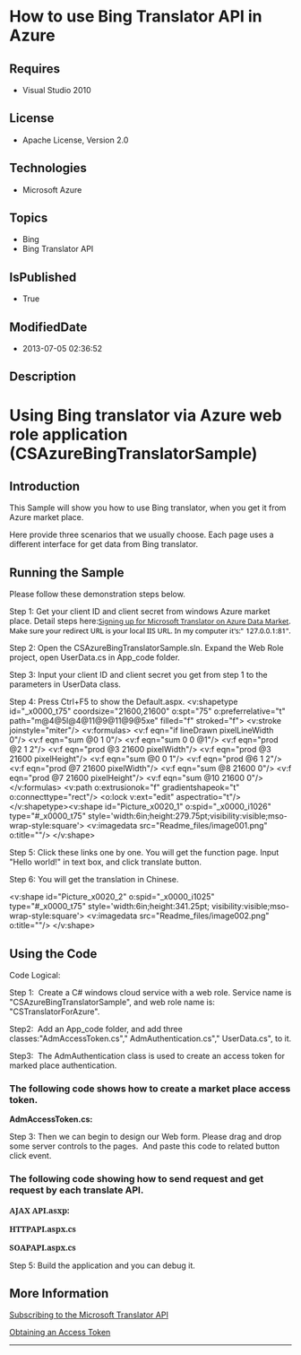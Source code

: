 # How to use Bing Translator API in Azure
## Requires
* Visual Studio 2010
## License
* Apache License, Version 2.0
## Technologies
* Microsoft Azure
## Topics
* Bing
* Bing Translator API
## IsPublished
* True
## ModifiedDate
* 2013-07-05 02:36:52
## Description

<h1>Using Bing translator via Azure web role application (CSAzureBingTranslatorSample)</h1>
<h2>Introduction</h2>
<p class="MsoNormal" style="margin-bottom:0cm; margin-bottom:.0001pt; line-height:normal; text-autospace:none">
<span style="">This Sample will show you how to use Bing translator, when you get it from Azure market place.
</span></p>
<p class="MsoNormal" style="margin-bottom:0cm; margin-bottom:.0001pt; line-height:normal; text-autospace:none">
<span style="">Here provide three scenarios that we usually choose. Each page uses a different interface for get data from Bing translator.
</span></p>
<p class="MsoNormal" style="margin-bottom:0cm; margin-bottom:.0001pt; line-height:normal; text-autospace:none">
<span style="font-size:9.5pt; font-family:新宋体"></span></p>
<h2>Running the Sample</h2>
<p class="MsoNormal"><span style="">Please follow these demonstration steps below.
</span></p>
<p class="MsoNormal"><span style="">Step 1: Get your client ID and client secret from windows Azure market place. Detail steps here:</span><a href="http://blogs.msdn.com/b/translation/p/gettingstarted1.aspx"><span style="font-size:9.5pt; line-height:115%; font-family:&quot;Segoe UI&quot;,&quot;sans-serif&quot;">Signing
 up for Microsoft Translator on Azure Data Market</span></a><span style="font-size:9.5pt; line-height:115%; font-family:&quot;Segoe UI&quot;,&quot;sans-serif&quot;; color:black">. Make sure your redirect URL is your local IIS URL. In my computer it's:&quot;</span>
<span style="font-size:9.5pt; line-height:115%; font-family:&quot;Segoe UI&quot;,&quot;sans-serif&quot;; color:black">
127.0.0.1:81&quot;.</span><span style=""> </span></p>
<p class="MsoNormal"><span style="">Step 2: Open the CSAzureBingTranslatorSample.sln.
</span>Expand the Web Role project, open UserData.cs in App_code folder.</p>
<p class="MsoNormal">Step 3: Input your <span style="">client ID and client secret you get from step 1 to the parameters in UserData class.</span></p>
<p class="MsoNormal">Step 4: Press Ctrl&#43;F5 to show the Default.aspx.<span style=""> &lt;v:shapetype id=&quot;_x0000_t75&quot; coordsize=&quot;21600,21600&quot; o:spt=&quot;75&quot; o:preferrelative=&quot;t&quot; path=&quot;m@4@5l@4@11@9@11@9@5xe&quot; filled=&quot;f&quot; stroked=&quot;f&quot;&gt; &lt;v:stroke joinstyle=&quot;miter&quot;/&gt; &lt;v:formulas&gt;
 &lt;v:f eqn=&quot;if lineDrawn pixelLineWidth 0&quot;/&gt; &lt;v:f eqn=&quot;sum @0 1 0&quot;/&gt; &lt;v:f eqn=&quot;sum 0 0 @1&quot;/&gt; &lt;v:f eqn=&quot;prod @2 1 2&quot;/&gt; &lt;v:f eqn=&quot;prod @3 21600 pixelWidth&quot;/&gt; &lt;v:f eqn=&quot;prod @3 21600 pixelHeight&quot;/&gt; &lt;v:f eqn=&quot;sum @0 0 1&quot;/&gt; &lt;v:f eqn=&quot;prod @6 1 2&quot;/&gt; &lt;v:f eqn=&quot;prod
 @7 21600 pixelWidth&quot;/&gt; &lt;v:f eqn=&quot;sum @8 21600 0&quot;/&gt; &lt;v:f eqn=&quot;prod @7 21600 pixelHeight&quot;/&gt; &lt;v:f eqn=&quot;sum @10 21600 0&quot;/&gt; &lt;/v:formulas&gt; &lt;v:path o:extrusionok=&quot;f&quot; gradientshapeok=&quot;t&quot; o:connecttype=&quot;rect&quot;/&gt; &lt;o:lock v:ext=&quot;edit&quot; aspectratio=&quot;t&quot;/&gt; &lt;/v:shapetype&gt;&lt;v:shape
 id=&quot;Picture_x0020_1&quot; o:spid=&quot;_x0000_i1026&quot; type=&quot;#_x0000_t75&quot; style='width:6in;height:279.75pt;visibility:visible;mso-wrap-style:square'&gt; &lt;v:imagedata src=&quot;Readme_files/image001.png&quot; o:title=&quot;&quot;/&gt; &lt;/v:shape&gt;</span></p>
<p class="MsoNormal">Step 5: Click these links one by one. You will get the function page. Input &quot;Hello world!&quot; in text box, and click translate button.</p>
<p class="MsoNormal"></p>
<p class="MsoNormal">Step 6: You will get the translation in Chinese.</p>
<p class="MsoNormal"><span style="">&lt;v:shape id=&quot;Picture_x0020_2&quot; o:spid=&quot;_x0000_i1025&quot; type=&quot;#_x0000_t75&quot; style='width:6in;height:341.25pt; visibility:visible;mso-wrap-style:square'&gt; &lt;v:imagedata src=&quot;Readme_files/image002.png&quot; o:title=&quot;&quot;/&gt; &lt;/v:shape&gt;</span></p>
<p class="MsoNormal"></p>
<p class="MsoNormal"><span style=""></span></p>
<h2>Using the Code</h2>
<p class="MsoNormal">Code Logical:</p>
<p class="MsoNormal">Step 1:<span style="">&nbsp; </span>Create a C# windows cloud service with a web role. Service name is &quot;CSAzureBingTranslatorSample&quot;, and web role name is: &quot;CSTranslatorForAzure&quot;.</p>
<p class="MsoNormal">Step2:<span style="">&nbsp; </span>Add an App_code folder, and add three classes:&quot;AdmAccessToken.cs&quot;,&quot; AdmAuthentication.cs&quot;,&quot; UserData.cs&quot;, to it.</p>
<p class="MsoNormal">Step3:<span style="">&nbsp; </span>The AdmAuthentication class is used to create an access token for marked place authentication.</p>
<h3>The following code shows how to create a market place access token.<span style="">
</span></h3>
<p class="MsoNormal"><span class="SpellE"><b style=""><span style="">AdmAccessToken.cs</span></b></span><b style=""><span style="">:
</span></b></p>
<p class="MsoNormal"></p>
<p class="MsoNormal">Step 3: Then we can begin to design our Web form. Please drag and drop some server controls to the pages.<span style="">&nbsp;
</span>And paste this code to related button click event.</p>
<h3>The following code showing how to send request and get request by each translate API.</h3>
<p class="MsoNormal"><b style=""><span style="font-family:&quot;Cambria&quot;,&quot;serif&quot;">AJAX
<span class="SpellE">API<span style="">.asxp</span></span>: </span></b></p>
<p class="MsoNormal"><b style=""><span style="font-size:14.0pt; line-height:115%; font-family:&quot;Cambria&quot;,&quot;serif&quot;"></span></b></p>
<p class="MsoNormal"><span class="SpellE"><b style=""><span style="font-family:&quot;Cambria&quot;,&quot;serif&quot;">HTTPAPI</span></b><b style=""><span style="font-family:&quot;Cambria&quot;,&quot;serif&quot;">.aspx.cs</span></b></span><b style=""><span style="font-family:&quot;Cambria&quot;,&quot;serif&quot;">
</span></b></p>
<p class="MsoNormal"><b style=""><span style="font-family:&quot;Cambria&quot;,&quot;serif&quot;"></span></b></p>
<p class="MsoNormal"><span class="SpellE"><b style=""><span style="font-family:&quot;Cambria&quot;,&quot;serif&quot;">SOAPAPI</span></b><b style=""><span style="font-family:&quot;Cambria&quot;,&quot;serif&quot;">.aspx.cs</span></b></span><b style=""><span style="font-family:&quot;Cambria&quot;,&quot;serif&quot;">
</span></b></p>
<p class="MsoNormal"><b style=""><span style="font-family:&quot;Cambria&quot;,&quot;serif&quot;"></span></b></p>
<p class="MsoNormal">Step 5: Build the application and you can debug it.</p>
<p class="MsoNormal"><b style=""><span style="font-size:14.0pt; line-height:115%; font-family:&quot;Cambria&quot;,&quot;serif&quot;"></span></b></p>
<h2>More Information</h2>
<p class="MsoNormal"></p>
<p class="MsoNormal"><a href="http://msdn.microsoft.com/en-us/library/hh847649.aspx">Subscribing to the Microsoft Translator API</a></p>
<p class="MsoNormal"><a href="http://msdn.microsoft.com/en-us/library/hh454950.aspx">Obtaining an Access Token</a></p>
<hr>
<div><a href="http://go.microsoft.com/?linkid=9759640" style="margin-top:3px"><img alt="" src="http://bit.ly/onecodelogo">
</a></div>
